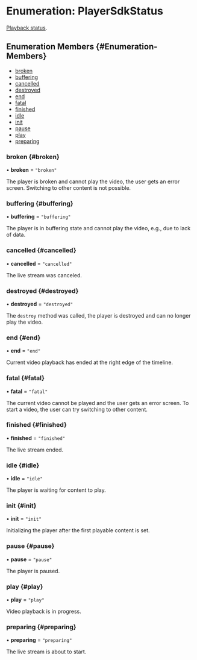 # Enumeration: PlayerSdkStatus

[Playback status](../../../sdk/javascript/player-state.md#status-desc).

## Enumeration Members {#Enumeration-Members}

- [broken](#broken)
- [buffering](#buffering)
- [cancelled](#cancelled)
- [destroyed](#destroyed)
- [end](#end)
- [fatal](#fatal)
- [finished](#finished)
- [idle](#idle)
- [init](#init)
- [pause](#pause)
- [play](#play)
- [preparing](#preparing)

### broken {#broken}

• **broken** = `"broken"`

The player is broken and cannot play the video, the user gets an error screen. Switching to other content is not possible.

### buffering {#buffering}

• **buffering** = `"buffering"`

The player is in buffering state and cannot play the video, e.g., due to lack of data.

### cancelled {#cancelled}

• **cancelled** = `"cancelled"`

The live stream was canceled.

### destroyed {#destroyed}

• **destroyed** = `"destroyed"`

The `destroy` method was called, the player is destroyed and can no longer play the video.

### end {#end}

• **end** = `"end"`

Current video playback has ended at the right edge of the timeline. 

### fatal {#fatal}

• **fatal** = `"fatal"`

The current video cannot be played and the user gets an error screen. To start a video, the user can try switching to other content.

### finished {#finished}

• **finished** = `"finished"`

The live stream ended.

### idle {#idle}

• **idle** = `"idle"`

The player is waiting for content to play.

### init {#init}

• **init** = `"init"`

Initializing the player after the first playable content is set.

### pause {#pause}

• **pause** = `"pause"`

The player is paused.

### play {#play}

• **play** = `"play"`

Video playback is in progress.

### preparing {#preparing}

• **preparing** = `"preparing"`

The live stream is about to start.